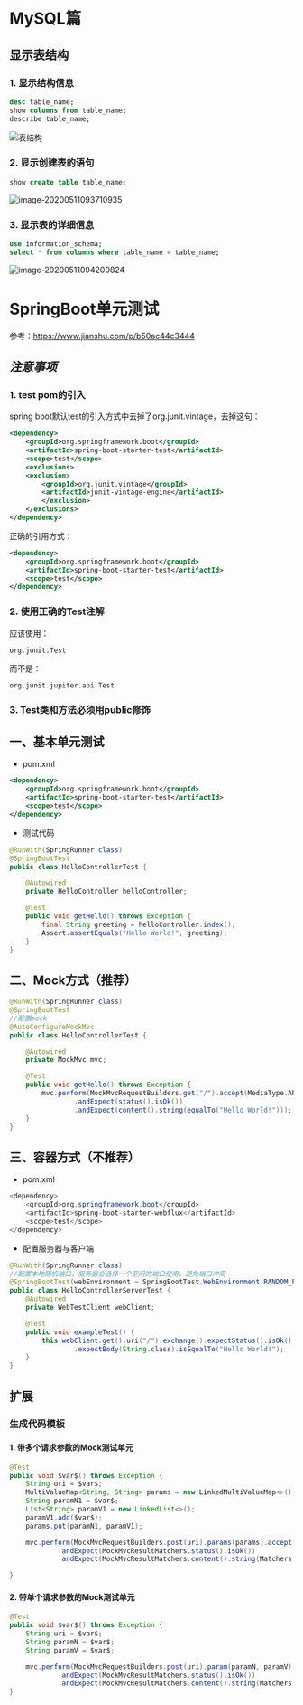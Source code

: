 # MySQL篇

## 显示表结构

### 1. 显示结构信息

```sql
desc table_name;
show columns from table_name;
describe table_name;
```

![表结构](C:\Users\Dell\Desktop\images\表结构.png)

### 2. 显示创建表的语句

```sql
show create table table_name;
```

![image-20200511093710935](C:\Users\Dell\AppData\Roaming\Typora\typora-user-images\image-20200511093710935.png)

### 3. 显示表的详细信息

```sql
use information_schema;
select * from columns where table_name = table_name;
```

![image-20200511094200824](C:\Users\Dell\AppData\Roaming\Typora\typora-user-images\image-20200511094200824.png)

# SpringBoot单元测试

参考：https://www.jianshu.com/p/b50ac44c3444

## *注意事项*

### 1. test pom的引入

spring boot默认test的引入方式中去掉了org.junit.vintage，去掉这句：

```xml
<dependency>
    <groupId>org.springframework.boot</groupId>
    <artifactId>spring-boot-starter-test</artifactId>
    <scope>test</scope>
    <exclusions>
    <exclusion>
        <groupId>org.junit.vintage</groupId>
        <artifactId>junit-vintage-engine</artifactId>
        </exclusion>
    </exclusions>
</dependency>
```

正确的引用方式：

```xml
<dependency>
    <groupId>org.springframework.boot</groupId>
    <artifactId>spring-boot-starter-test</artifactId>
    <scope>test</scope>
</dependency>
```

### 2. 使用正确的Test注解

应该使用：

`org.junit.Test`

而不是：

`org.junit.jupiter.api.Test`

### 3. Test类和方法必须用public修饰

## 一、基本单元测试

- pom.xml

```xml
<dependency>
    <groupId>org.springframework.boot</groupId>
    <artifactId>spring-boot-starter-test</artifactId>
    <scope>test</scope>
</dependency>
```

- 测试代码

```java
@RunWith(SpringRunner.class)
@SpringBootTest
public class HelloControllerTest {

    @Autowired
    private HelloController helloController;

    @Test
    public void getHello() throws Exception {
        final String greeting = helloController.index();
        Assert.assertEquals("Hello World!", greeting);
    }
}
```

## 二、Mock方式（推荐）

```java
@RunWith(SpringRunner.class)
@SpringBootTest
//配置mock
@AutoConfigureMockMvc
public class HelloControllerTest {

    @Autowired
    private MockMvc mvc;

    @Test
    public void getHello() throws Exception {
        mvc.perform(MockMvcRequestBuilders.get("/").accept(MediaType.APPLICATION_JSON))
                .andExpect(status().isOk())
                .andExpect(content().string(equalTo("Hello World!")));
    }
}
```

## 三、容器方式（不推荐）

- pom.xml

```java
<dependency>
    <groupId>org.springframework.boot</groupId>
    <artifactId>spring-boot-starter-webflux</artifactId>
    <scope>test</scope>
</dependency>
```

- 配置服务器与客户端

```java
@RunWith(SpringRunner.class)
//配置本地随机端口，服务器会选择一个空闲的端口使用，避免端口冲突
@SpringBootTest(webEnvironment = SpringBootTest.WebEnvironment.RANDOM_PORT)
public class HelloControllerServerTest {
    @Autowired
    private WebTestClient webClient;

    @Test
    public void exampleTest() {
        this.webClient.get().uri("/").exchange().expectStatus().isOk()
                .expectBody(String.class).isEqualTo("Hello World!");
    }
}
```

## 扩展

### 生成代码模板

#### 1. 带多个请求参数的Mock测试单元

```java
@Test
public void $var$() throws Exception {
    String uri = $var$;
    MultiValueMap<String, String> params = new LinkedMultiValueMap<>();
    String paramN1 = $var$;
    List<String> paramV1 = new LinkedList<>();
    paramV1.add($var$);
    params.put(paramN1, paramV1);

    mvc.perform(MockMvcRequestBuilders.post(uri).params(params).accept(MediaType.APPLICATION_JSON))
            .andExpect(MockMvcResultMatchers.status().isOk())
            .andExpect(MockMvcResultMatchers.content().string(Matchers.equalTo("success")));

}
```

#### 2. 带单个请求参数的Mock测试单元

```java
@Test
public void $var$() throws Exception {
    String uri = $var$;
    String paramN = $var$;
    String paramV = $var$;

    mvc.perform(MockMvcRequestBuilders.post(uri).param(paramN, paramV).accept(MediaType.APPLICATION_JSON))
            .andExpect(MockMvcResultMatchers.status().isOk())
            .andExpect(MockMvcResultMatchers.content().string(Matchers.equalTo("success")));
}
```

